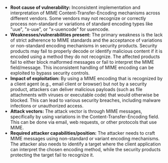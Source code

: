 - **Root cause of vulnerability:** Inconsistent implementation and interpretation of MIME Content-Transfer-Encoding mechanisms across different vendors. Some vendors may not recognize or correctly process non-standard or variations of standard encoding types like "uue", "x-uue", or "x-uuencode" for uuencode.
- **Weaknesses/vulnerabilities present:** The primary weakness is the lack of strict adherence to MIME standards and the acceptance of variations or non-standard encoding mechanisms in security products. Security products may fail to properly decode or identify malicious content if it is encoded using a method they do not recognize. The affected products fail to either block malformed messages or fail to interpret the MIME field/message. This inconsistent handling of MIME encoding can be exploited to bypass security controls.
- **Impact of exploitation:** By using a MIME encoding that is recognized by a client agent (e.g., email client or browser) but not by a security product, attackers can deliver malicious payloads (such as file attachments with viruses or executable code) that would otherwise be blocked. This can lead to various security breaches, including malware infections or unauthorized access.
- **Attack vectors:** The attack vector is through MIME messages, specifically by using variations in the Content-Transfer-Encoding field. This can be done via email, web requests, or other protocols that use MIME.
- **Required attacker capabilities/position:** The attacker needs to craft MIME messages using non-standard or variant encoding mechanisms. The attacker also needs to identify a target where the client application can interpret the chosen encoding method, while the security products protecting the target fail to recognize it.